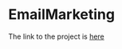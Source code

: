 # EmailMarketing
The link to the project is [here](https://htmlpreview.github.io/?https://github.com/keyvanip/EmailMarketing/blob/main/Petter_Final.html)
